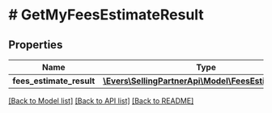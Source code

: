 # # GetMyFeesEstimateResult

## Properties

Name | Type | Description | Notes
------------ | ------------- | ------------- | -------------
**fees_estimate_result** | [**\Evers\SellingPartnerApi\Model\FeesEstimateResult**](FeesEstimateResult.md) |  | [optional]

[[Back to Model list]](../../README.md#models) [[Back to API list]](../../README.md#endpoints) [[Back to README]](../../README.md)
